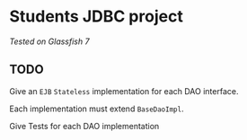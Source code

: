 Students JDBC project
======================
*Tested on Glassfish 7*

TODO
---------
Give an `EJB` `Stateless` implementation for each DAO interface.

Each implementation must extend `BaseDaoImpl`.

Give Tests for each DAO implementation